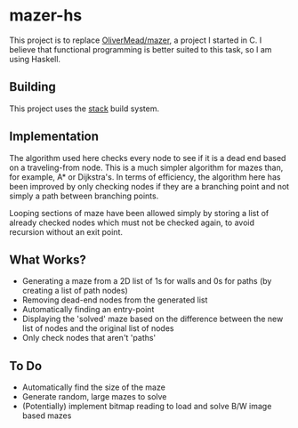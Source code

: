 # mazer-hs
This project is to replace [OliverMead/mazer](https://github.com/OliverMead/mazer),
a project I started in C.
I believe that functional programming is better suited to this task, so I am
using Haskell.
## Building
This project uses the [stack](https://docs.haskellstack.org/en/stable/build_command/) build system.
## Implementation
The algorithm used here checks every node to see if it is a dead end based on a traveling-from node.
This is a much simpler algorithm for mazes than, for example, A\* or Dijkstra's.
In terms of efficiency, the algorithm here has been improved by only checking nodes if they are a 
branching point and not simply a path between branching points.

Looping sections of maze have been allowed simply by storing a list of already checked nodes
which must not be checked again, to avoid recursion without an exit point.
## What Works?
- Generating a maze from a 2D list of 1s for walls and 0s for paths (by creating a list of path nodes)
- Removing dead-end nodes from the generated list
- Automatically finding an entry-point
- Displaying the 'solved' maze based on the difference between the new list of nodes and the original list of nodes
- Only check nodes that aren't 'paths'
## To Do
- Automatically find the size of the maze
- Generate random, large mazes to solve
- (Potentially) implement bitmap reading to load and solve B/W image based mazes
